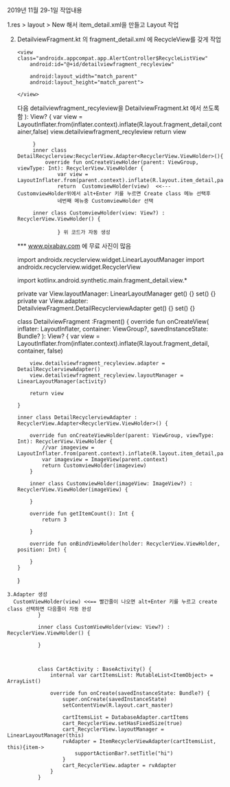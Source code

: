 2019년 11월 29-1일 작업내용

  1.res > layout > New 해서 item_detail.xml을 만들고 Layout 작업
  
  2. DetailviewFragment.kt 의 fragment_detail.xml 에 RecycleView를 갖게 작업
     
     <LinearLayout xmlns:android="http://schemas.android.com/apk/res/android"
         android:orientation="vertical" android:layout_width="match_parent"
         android:layout_height="match_parent">
     
         <view class="androidx.appcompat.app.AlertController$RecycleListView"
             android:id="@+id/detailviewfragment_recyleview"
     
             android:layout_width="match_parent"
             android:layout_height="match_parent">
     
         </view>
     
     </LinearLayout>
     다음  detailviewfragment_recyleview을 DetailviewFragment.kt 에서 쓰도록 함
            ): View? {
                  var view = LayoutInflater.from(inflater.context).inflate(R.layout.fragment_detail,container,false)
                  view.detailviewfragment_recyleview
                  return view
          
              }
              inner class  DetailRecyclerview:RecyclerView.Adapter<RecyclerView.ViewHolder>(){
                  override fun onCreateViewHolder(parent: ViewGroup, viewType: Int): RecyclerView.ViewHolder {
                      var view = LayoutInflater.from(parent.context).inflate(R.layout.item_detail,parent,false)
                      return  CustomviewHolder(view)  <<---  CustomviewHolder위에서 alt+Enter 키를 누르면 Create class 메뉴 선택후
                      네번째 메뉴중 CustomviewHolder 선택 
          
              inner class CustomviewHolder(view: View?) : RecyclerView.ViewHolder() {
              
                      } 위 코드가 자동 생성
                      
                         
     *** www.pixabay.com 에 무료 사진이 많음
     
     
     import androidx.recyclerview.widget.LinearLayoutManager
     import androidx.recyclerview.widget.RecyclerView
     
     
     import kotlinx.android.synthetic.main.fragment_detail.view.*
     
     private var View.layoutManager: LinearLayoutManager
         get() {}
         set() {}
     private var View.adapter: DetailviewFragment.DetailRecyclerviewAdapter
         get() {}
         set() {}
     
     class DetailviewFragment :Fragment() {
         override fun onCreateView(
             inflater: LayoutInflater,
             container: ViewGroup?,
             savedInstanceState: Bundle?
         ): View? {
             var view = LayoutInflater.from(inflater.context).inflate(R.layout.fragment_detail, container, false)
             
             view.detailviewfragment_recyleview.adapter = DetailRecyclerviewAdapter()
             view.detailviewfragment_recyleview.layoutManager = LinearLayoutManager(activity)
             
             return view
             
         }
     
         inner class DetailRecyclerviewAdapter : RecyclerView.Adapter<RecyclerView.ViewHolder>() {
     
             override fun onCreateViewHolder(parent: ViewGroup, viewType: Int): RecyclerView.ViewHolder {
                 //var imageview = LayoutInflater.from(parent.context).inflate(R.layout.item_detail,parent,false)
                 var imageview = ImageView(parent.context)
                 return CustomviewHolder(imageview)
             }
     
             inner class CustomviewHolder(imageView: ImageView?) : RecyclerView.ViewHolder(imageView) {
     
             }
     
             override fun getItemCount(): Int {
                 return 3
     
             }
     
             override fun onBindViewHolder(holder: RecyclerView.ViewHolder, position: Int) {
     
             }
         }
     }
     
    3.Adapter 생성
      CustomViewHolder(view) <<== 빨간줄이 나오면 alt+Enter 키를 누르고 create class 선택하면 다음줄이 자동 완성
              }
      
              inner class CustomViewHolder(view: View?) : RecyclerView.ViewHolder() {
      
              }
              
              
              
              class CartActivity : BaseActivity() {
                  internal var cartItemsList: MutableList<ItemObject> = ArrayList()
              
                  override fun onCreate(savedInstanceState: Bundle?) {
                      super.onCreate(savedInstanceState)
                      setContentView(R.layout.cart_master)
              
                      cartItemsList = DatabaseAdapter.cartItems
                      cart_RecyclerView.setHasFixedSize(true)
                      cart_RecyclerView.layoutManager = LinearLayoutManager(this)
                      rvAdapter = ItemRecyclerViewAdapter(cartItemsList, this){item->
                          supportActionBar?.setTitle("hi")
                      }
                      cart_RecyclerView.adapter = rvAdapter
                  }
              }